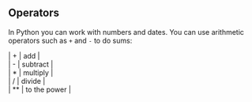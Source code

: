 ## Operators

In Python you can work with numbers and dates. You can use arithmetic operators such as `+` and `-`  to do sums:

| + | add |   
| - | subtract |   
| * | multiply |   
| / | divide |   
| ** | to the power |   

